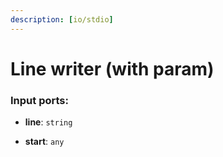 ```yaml
---
description: [io/stdio]
---
```


# Line writer (with param)

### Input ports:

* __line__: `string`


* __start__: `any`

